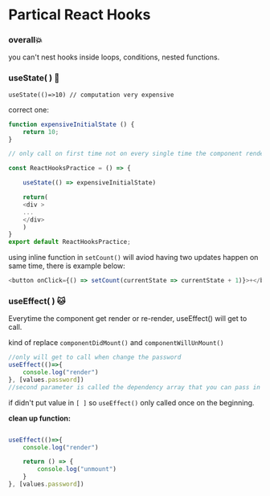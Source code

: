 # Partical React Hooks

### overall:boom:

you can't nest hooks inside loops, conditions, nested functions.

### useState( ) :rocket:

`useState(()=>10) // computation very expensive`

correct one: 
```Javascript
function expensiveInitialState () {
    return 10;
}

// only call on first time not on every single time the component renders

const ReactHooksPractice = () => {

    useState(() => expensiveInitialState)

    return(
    <div >
    ...
    </div>
    )
}
export default ReactHooksPractice;
```

using inline function in `setCount()` will aviod having two updates happen on same time, there is example below:
```JavaScript
<button onClick={() => setCount(currentState => currentState + 1)}>+</button>
```

### useEffect( ) :cat:

Everytime the component get render or re-render, useEffect() will get to call.

kind of replace `componentDidMount()` and `componentWillUnMount()`

```javascript
//only will get to call when change the password
useEffect(()=>{
    console.log("render")
}, [values.password])
//second parameter is called the dependency array that you can pass in
```
if didn't put value in `[ ]` so `useEffect()` only called once on the beginning. 

**clean up function:**
```javascript

useEffect(()=>{
    console.log("render")

    return () => {
        console.log("unmount")
    }
}, [values.password])

```